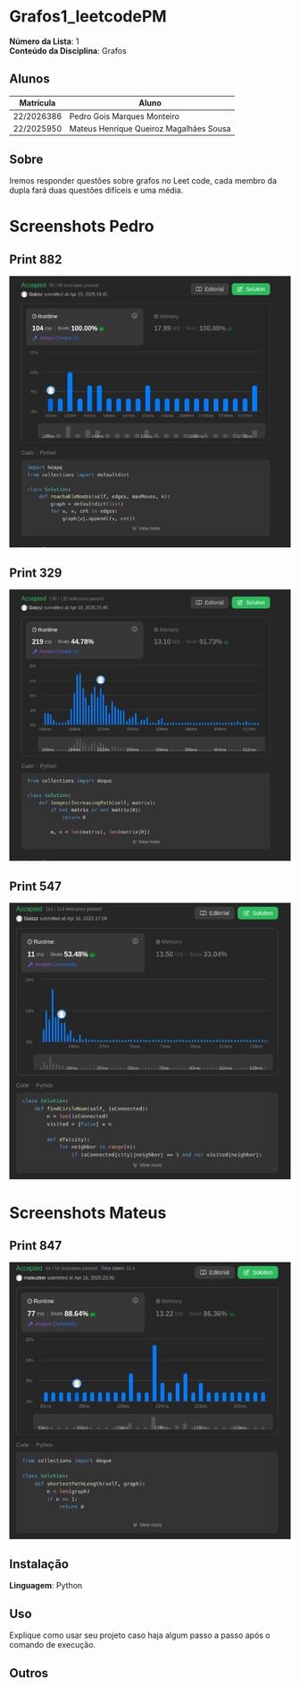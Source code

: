 # Grafos1_leetcodePM

**Número da Lista**: 1<br>
**Conteúdo da Disciplina**: Grafos<br>

## Alunos
|Matrícula | Aluno |
| -- | -- |
| 22/2026386  |  Pedro Gois Marques Monteiro |
| 22/2025950  |  Mateus Henrique Queiroz Magalhães Sousa |

## Sobre 
Iremos responder questões sobre grafos no Leet code, cada membro da dupla fará duas questões difíceis e uma média.

# Screenshots Pedro

## Print 882

![print](./Resposta_882/accept882.png)

## Print 329

![print](./Resposta_329/accept329.png)

## Print 547

![print](./Resposta_547/accept547.png)

# Screenshots Mateus

## Print 847

![print](./Resposta_847/accept847.png)
## Instalação 
**Linguagem**: Python<br>

## Uso 
Explique como usar seu projeto caso haja algum passo a passo após o comando de execução.

## Outros 





